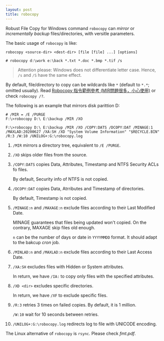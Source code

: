 ```yaml
---
layout: post
title: robocopy
---
```


Robust File Copy for Windows command `robocopy` can *mirror* or *incrementally backup* files/directories, with versitle parameters.

The basic usage of `robocopy` is like:

```
robocopy <source-dir> <dest-dir> [file [file] ...] [options]

# robocopy d:\work e:\back *.txt *.doc *.bmp *.tif /s
```

>Attention please: Windows does not differentiate letter case. Hence, `/s` and `/S` have the same effect.

By default, file/directory to copy can be wildcards like `*` (default to `*.*`; omitted usually). Read [Robocopy 指令範例參考 (MIR問題很多，小心使用)](http://basuya.blogspot.tw/2009/12/robocopy.html) or check `robocopy /?`.

The following is an example that mirrors disk parittion D:

```
# /MIR = /E /PURGE
F:\>robocopy D:\ E:\backup /MIR /XO

F:\>robocopy D:\ E:\backup /MIR /XO /COPY:DATS /DCOPY:DAT /MINAGE:1 /MAXLAD:20200627 /XA:SH /XD "System Volume Information" "$RECYCLE.BIN" /R:3 /W:10 /UNILOG+:G:\robocopy.log
```

1. `/MIR` mirrors a directory tree, equivalent to `/E /PURGE`.
2. `/XO` skips older files from the source.
3. `/COPY:DATS` copies Data, Attributes, Timestamp and NTFS Security ACLs fo files.

   By default, Security info of NTFS is not copied.
4. `/DCOPY:DAT` copies Data, Atrributes and Timestamp of directories.

   By default, Timestamp is not copied.
5. `/MINAGE:n` and `/MAXAGE:n` exclude files according to their Last Modified Date.

   MINAGE guarantees that files being updated won't copied. On the contrary, MAXAGE skip files old enough.

   `n` can be the number of days or date in `YYYYMMDD` format. It should adapt to the bakcup *cron* job.
6. `/MINLAD:n` and `/MAXLAD:n` exclude files according to their Last Access Date.
7. `/XA:SH` excludes files with Hidden or System attributes.

   In return, we have `/IA:` to copy only files with the specified attributes.
8. `/XD <dir>` excludes specific directories.

   In return, we have `/XF` to exclude specific files.
9. `/R:3` retries 3 times on failed copies. By default, it is 1 million.

   `/W:10` wait for 10 seconds between retries.
1. `/UNILOG+:G:\robocopy.log` redirects log to file with UNICODE encoding.

The Linux alternative of `robocopy` is `rsync`. Please check *fmt.pdf*.